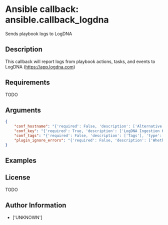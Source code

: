 # Ansible callback: ansible.callback_logdna


Sends playbook logs to LogDNA

## Description

This callback will report logs from playbook actions, tasks, and events to LogDNA (https://app.logdna.com)

## Requirements

TODO

## Arguments

``` json
{
    "conf_hostname": "{'required': False, 'description': ['Alternative Host Name; the current host name by default'], 'type': 'string', 'env': [{'name': 'LOGDNA_HOSTNAME'}], 'ini': [{'section': 'callback_logdna', 'key': 'conf_hostname'}]}",
    "conf_key": "{'required': True, 'description': ['LogDNA Ingestion Key'], 'type': 'string', 'env': [{'name': 'LOGDNA_INGESTION_KEY'}], 'ini': [{'section': 'callback_logdna', 'key': 'conf_key'}]}",
    "conf_tags": "{'required': False, 'description': ['Tags'], 'type': 'string', 'env': [{'name': 'LOGDNA_TAGS'}], 'ini': [{'section': 'callback_logdna', 'key': 'conf_tags'}], 'default': 'ansible'}",
    "plugin_ignore_errors": "{'required': False, 'description': ['Whether to ignore errors on failing or not'], 'type': 'boolean', 'env': [{'name': 'ANSIBLE_IGNORE_ERRORS'}], 'ini': [{'section': 'callback_logdna', 'key': 'plugin_ignore_errors'}], 'default': False}",
}
```

## Examples



## License

TODO

## Author Information
  - ['UNKNOWN']
